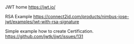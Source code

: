 
JWT home
https://jwt.io/

RSA Example
https://connect2id.com/products/nimbus-jose-jwt/examples/jwt-with-rsa-signature


Simple example how to create Certification.
https://github.com/jwtk/jjwt/issues/131